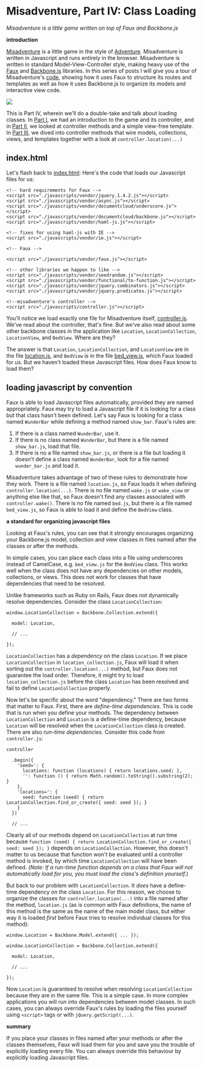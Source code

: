 Misadventure, Part IV: Class Loading
===

*Misadventure is a little game written on top of Faux and Backbone.js*

**introduction**

[Misadventure][play] is a little game in the style of [Adventure][a]. Misadventure is written in Javascript and runs entirely in the browser. Misadventure is written in standard Model-View-Controller style, making heavy use of the [Faux][f] and [Backbone.js][b] libraries. In this series of posts I will give you a tour of Misadventure's [code][source], showing how it uses Faux to structure its routes and templates as well as how it uses Backbone.js to organize its models and interactive view code.

<a target="_blank" href="http://min.us/mvkEt6y#1"><img src="http://i.min.us/jeaApo.png" border="0"/></a>

This is Part IV, wherein we'll do a double-take and talk about loading classes. In [Part I][pi], we had an introduction to the game and its controller, and in [Part II][pii], we looked at controller methods and a simple view-free template. In [Part III][piii], we dived into controller methods that wire models, collections, views, and templates together with a look at `controller.location(...)`

index.html
---

Let's flash back to [index.html][index]: Here's the code that loads our Javascript files for us:

    <!-- hard requirements for Faux -->
    <script src="./javascripts/vendor/jquery.1.4.2.js"></script>
    <script src="./javascripts/vendor/async.js"></script>
    <script src="./javascripts/vendor/documentcloud/underscore.js"></script>
    <script src="./javascripts/vendor/documentcloud/backbone.js"></script>
    <script src="./javascripts/vendor/haml-js.js"></script>
    
    <!-- fixes for using haml-js with IE -->
    <script src="./javascripts/vendor/ie.js"></script>
    
    <!-- Faux -->
    
    <script src="./javascripts/vendor/faux.js"></script>
    
    <!-- other libraries we happen to like -->
    <script src="./javascripts/vendor/seedrandom.js"></script>
    <script src="./javascripts/vendor/functional/to-function.js"></script>
    <script src="./javascripts/vendor/jquery.combinators.js"></script>
    <script src="./javascripts/vendor/jquery.predicates.js"></script>
    
    <!--misadventure's controller -->
    <script src="./javascripts/controller.js"></script>

You'll notice we load exactly one file for Misadventure itself, [controller.js][cjs]. We've read about the controller, that's fine. But we've also read about some other backbone classes in the application like `Location`, `LocationCollection`, `LocationView`, and `BedView`. Where are they?

The answer is that `Location`, `LocationCollection`, and `LocationView` are in the file [location.js][ljs], and `BedView` is in the file [bed_view.js][bvjs], which Faux loaded for us. But we haven't loaded these Javascript files. How does Faux know to load them?

loading javascript by convention
---

Faux is able to load Javascript files automatically, provided they are named appropriately. Faux may try to load a Javascript file if it is looking for a class but that class hasn't been defined. Let's say Faux is looking for a class named `WunderBar` while defining a method named `show_bar`. Faux's rules are:

1. If there is a class named `WunderBar`, use it.
2. If there is no class named `WunderBar`, but there is a file named `show_bar.js`, load that file.
3. If there is no a file named `show_bar.js`, or there is a file but loading it doesn't define a class named `WunderBar`, look for a file named `wunder_bar.js` and load it.

Misadventure takes advantage of two of these rules to demonstrate how they work. There is a file named `location.js`, so Faux loads it when defining `controller.location(...)`. There is no file named `wake.js` or `wake_view` or anything else like that, so Faux doesn't find any classes associated with `controller.wake()`. There is no file named `bed.js`, but there is a file named `bed_view.js`, so Faux is able to load it and define the `BedView` class.

**a standard for organizing javascript files**

Looking at Faux's rules, you can see that it strongly encourages organizing your Backbone.js model, collection and view classes in files named after the classes or after the methods.

In simple cases, you can place each class into a file using underscores instead of CamelCase, e.g. `bed_view.js` for the `BedView` class. This works well when the class does not have any dependencies on other models, collections, or views. This does not work for classes that have dependencies that need to be resolved.

Unlike frameworks such as Ruby on Rails, Faux does not dynamically resolve dependencies. Consider the class `LocationCollection`:
    
    window.LocationCollection = Backbone.Collection.extend({
      
      model: Location,
      
      // ...
  
    });

`LocationCollection` has a *dependency* on the class `Location`. If we place `LocationCollection` in `location_collection.js`, Faux will load it when sorting out the `controller.location(...)` method, but Faux does not guarantee the load order. Therefore, it might try to load `location_collection.js` before the class `Location` has been resolved and fail to define `LocationCollection` properly.

Now let's be specific about the word "dependency." There are two forms that matter to Faux. First, there are _define-time dependencies_. This is code that is run when you define your methods. The dependency between `LocationCollection` and `Location` is a define-time dependency, because `Location` will be resolved when the `LocationCollection` class is created. There are also _run-time dependencies_. Consider this code from `controller.js`:

    controller
    
      .begin({
        'seed=': {
          locations: function (locations) { return locations.seed; },
          '': function () { return Math.random().toString().substring(2); }
        },
        'locations=': {
          seed: function (seed) { return LocationCollection.find_or_create({ seed: seed }); }
        }
      })
      
      // ...
      
Clearly all of our methods depend on `LocationCollection` at run time because `function (seed) { return LocationCollection.find_or_create({ seed: seed }); }` depends on `LocationCollection`. However, this doesn't matter to us because that function won't be evaluated until a controller method is invoked, by which time `LocationCollection` will have been defined. (*Note: If a run-time function depends on a class that Faux will not automatically load for you, you must load the class's definition yourself.*)

But back to our problem with `LocationCollection`. It _does_ have a define-time dependency on the class `Location`. For this reason, we choose to organize the classes for `controller.location(...)` into a file named after the method, `location.js` (as is common with Faux definitions, the name of this method is the same as the name of the main model class, but either way it is loaded _first_ before Faux tries to resolve individual classes for this method):

    window.Location = Backbone.Model.extend({ ... });
    
    window.LocationCollection = Backbone.Collection.extend({
      
      model: Location,
      
      // ...
  
    });

Now `Location` is guaranteed to resolve when resolving `LocationCollection` because they are in the same file. This is a simple case. In more complex applications you will run into dependencies between model classes. In such cases, you can always override Faux's rules by loading the files yourself using `<script>` tags or with `jQuery.getScript(...)`.

**summary**

If you place your classes in files named after your methods or after the classes themselves, Faux will load them for you and save you the trouble of explicitly loading every file. You can always override this behaviour by explicitly loading Javascript files.


[index]: http://github.com/unspace/misadventure/tree/master/index.html
[js]: http://github.com/unspace/misadventure/tree/master/javascripts
[pi]: http://github.com/raganwald/homoiconic/tree/master/2011/01/misadventure_part_i.md#readme
[pii]: http://github.com/raganwald/homoiconic/tree/master/2011/01/misadventure_part_ii.md#readme
[piii]: http://github.com/raganwald/homoiconic/tree/master/2011/01/misadventure_part_iii.md#readme
[piv]: http://github.com/raganwald/homoiconic/tree/master/2011/02/misadventure_part_iv.md#readme
[cjs]: http://unspace.github.com/misadventure/docs/controller.html
[play]: http://unspace.github.com/misadventure/
[a]: http://www.digitalhumanities.org/dhq/vol/001/2/000009/000009.html
[b]: http://documentcloud.github.com/backbone/
[source]: http://github.com/unspace/misadventure
[f]: https://github.com/unspace/faux
[ljs]: http://unspace.github.com/misadventure/docs/location.html
[bvjs]: http://unspace.github.com/misadventure/docs/bed_view.html